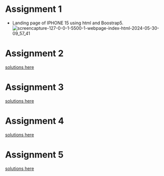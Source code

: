 # Assignment 1
- Landing page of IPHONE 15 using html and Boostrap5.
![screencapture-127-0-0-1-5500-1-webpage-index-html-2024-05-30-09_57_41](https://github.com/shelkeom230/hashbit-interenship-projects/assets/104075298/1703a775-d4e3-440e-999e-7bc7643de7ff)

# Assignment 2
[solutions here](https://github.com/shelkeom230/hashbit-interenship-projects/blob/master/2%20mcq%20questions/solutions.md)

# Assignment 3
[solutions here](https://github.com/shelkeom230/hashbit-interenship-projects/tree/master/task%203%20questions)

# Assignment 4
[solutions here](https://github.com/shelkeom230/hashbit-interenship-projects/tree/master/Assignment%204)

# Assignment 5
[solutions here]()

